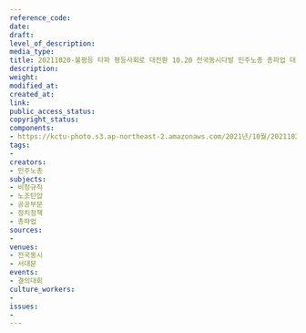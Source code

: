 ```yaml
---
reference_code: 
date: 
draft: 
level_of_description: 
media_type: 
title: 20211020-불평등 타파 평등사회로 대전환 10.20 전국동시다발 민주노총 총파업 대회
description: 
weight: 
modified_at: 
created_at: 
link: 
public_access_status: 
copyright_status: 
components:
- https://kctu-photo.s3.ap-northeast-2.amazonaws.com/2021년/10월/20211020-불평등+타파+평등사회로+대전환+10.20+전국동시다발+민주노총+총파업+대회/_5D40396.jpg
tags:
- 
creators:
- 민주노총
subjects:
- 비정규직
- 노조탄압
- 공공부문
- 정치정책
- 총파업
sources:
- 
venues:
- 전국동시
- 서대문
events:
- 결의대회
culture_workers:
- 
issues:
- 
---
```

